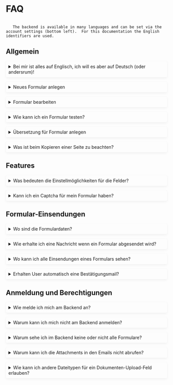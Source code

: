 # FAQ

<style>
details {
  box-shadow: 0 .2rem .5rem rgba(0,0,0,.05),0 0 .0625rem rgba(0,0,0,.1);
  border-radius: .2rem;
  padding: 0.5rem;
  margin-bottom: 1em;
  /* font-size: var(--admonition-font-size); */
}
</style>

```{include} snippets/wiphint.md
```

```{admonition} Multilanguage
   The backend is available in many languages and can be set via the account settings (bottom left).  For this documentation the English identifiers are used.
```

## Allgemein

<details>
<summary>Bei mir ist alles auf Englisch, ich will es aber auf Deutsch (oder andersrum)!</summary>

Die Backendsprache wird automatisch durch die Browser-Präferenz festgelegt.
Soll trotdem eine andere Sprache im Backend gewünscht sein, kann diese in den
Account-Einstellungen festegelgt werden (unten links "Username" → "Account")

</details>

<details>
<summary>Neues Formular anlegen</summary>

Über das "Seiten"/"Pages"-Menü in den gewünschten Bereich/Container navigieren
und via "Unterseite hinzufügen"/"Add child page" eine neue Seite hinzufügen und
auf der neuen Seite dann "Form Fields". Im Anschluss kann die Seite publiziert
werden (Button "Publish" unten auf der Seite).

</details>

<details>
<summary>Formular bearbeiten</summary>

Über das "Seiten"/"Pages"-Menü zum Formular navigieren und im Menü das
Bleistift/Pencil-Icon nutzen. Die Bearbeiten-Funktionalität steht wird noch an
weiteren Stellen im System - oftmals über ein *Drei-Punkte-Menü* - angeboten.

</details>

<details>
<summary>Wie kann ich ein Formular testen?</summary>

So lange Sie niemanden den "Link" des veröffentlichten Formulars mitteilen, können Sie - und jede*r andere die/der diesen Link kennt - das Formular testen.

Weiter gibt es noch die Option, ein Formular bzw. eine Seite nur für einen eingeschränkten Benutzerkreis zugänglich zu machen:

*Formular > Status > Privatssphäre ändern*:

- Privat, nur für angemeldete Benutzer einsehbar
- Privat, einsehbar mit folgendem Passwort

</details>

<details>
<summary>Übersetzung für Formular anlegen</summary>

Für eine existierende Formular-Seite kann eine Übersetzung angelegt werden: Via
"Translate" im Seiten-Actions-Menü. Hierbei wird im entsprechenden Seitenbaum
der anderen Sprache eine Kopie dieser Seite mit den ursprünglichen Inhalten
angelegt. Diese Inhalte auf der neuen Seite sind dann manuell zu übersetzen/überschreiben.

</details>

<details>
<summary>Was ist beim Kopieren einer Seite zu beachten?</summary>

Nach dem Kopieren eines Formular sollte der *slug/Kurztitel* geprüft und angepasst werden:  
*Formular > Promote/Veröffentlichung > Slug/Kurztitel*

</details>

## Features

<details>
<summary>Was bedeuten die Einstellmöglichkeiten für die Felder?</summary>

Siehe [Felder](fields.md).

</details>

<details>
<summary>Kann ich ein Captcha für mein Formular haben?</summary>

Ja. Auf der Backendseite eines Formulars in den Reiter "Settings" wechseln und
"Use captcha" aktivieren und die Seite publizieren.

</details>

## Formular-Einsendungen

<details>
<summary>Wo sind die Formulardaten?</summary>

Formulardaten werden standardmäßig im System gespeichert. Über den
Navigationspunkt "Forms" können die submissions der einzelnen Formulare
eingesehen werden und auch exportiert (Excel, CSV) werden.

Weiter bietet jedes Formular eine Einstellung, dass submissions an eine
definierte Email-Adresse ("To adress") versendet werden. Diese - und weitere zugehörige
Einstellungen wie z.B. "Subject" - sind auf der Formularseite am Ende zu finden.

</details>

<details>
<summary>Wie erhalte ich eine Nachricht wenn ein Formular abgesendet wird?</summary>

Grundsätzlich werden alle Formular-Einsendungen im System gespeichert (siehe nächster FAQ-Punkt).

Zusätzlich kann eine Email mit den Formulardaten bei jeder Einsendung versendet werden. Hierzu
tragen Sie im Formular-Backend im Feld "An-Adresse" die von Ihnen gewünschte Empfänger-Emailadresse sowie einen einen Betreff im Feld "Betreff" ein. Der Betreff ist für für alle Einsendungen dieses Formulars identisch und kann z.B. für eine Emailpostfach-Eingangsregel genutzt werden.

</details>

<details>
<summary>Wo kann ich alle Einsendungen eines Formulars sehen?</summary>

Auf der Formular-Backend-Seite sind die "Form page submissions" direkt unter dem Formulartitel mit der Anzahl der gesamten Einsendungen sowie dem Datum der letzten Einsendung verlinkt.

Auf der verlinkten Seite der Formular-Einsendungen besteht die Möglichkeit die Einsendungen in einer tabellarischen Darstellung zu prüfen, nach Datum zu filtern oder sie im Excel-Format zu exportieren.

</details>

<details>
<summary>Erhalten User automatisch eine Bestätigungsmail?</summary>

Nein. Das Formulartool kann keine automatischen Bestätigungsemails an User versenden,
da es den User "nicht kennt". Auch wenn in einem Formular ein Feld "Email"
zusammengestellt wurde, weiß das Formulartool nicht, was dieses Feld inhaltlich ausdrückt.

</details>

## Anmeldung und Berechtigungen

<details>
<summary>Wie melde ich mich am Backend an?</summary>

Eine beliebige Seite unterhalb von "/admin/" aufrufen und die Login-Seite fragt
die Credentials ab.

</details>

<details>
<summary>Warum kann ich mich nicht am Backend anmelden?</summary>

Aktuell muss eine bestimmte Gruppenmitgliedschaft (siehe `env.template`) erfüllt
sein, damit ein Login möglich ist.

</details>

<details>
<summary>Warum sehe ich im Backend keine oder nicht alle Formulare?</summary>

Die Seiten und Funktionen im Backend sind über Permissions eingeschränkt. Diese
Permissions hängen an der Gruppenmitgliedschaft von Usern.

Jeder User "sieht" z.B. nur die Seiten/Formulare, für die sie oder er
berechtigt ist.

Weiter sind die Formulare über "Container-Seiten" zusammengefasst, damit über
diese "Container-Seiten" Gruppen-Berechtigungen zugewiesen werden können.

</details>

<details>
<summary>Warum kann ich die Attachments in den Emails nicht abrufen?</summary>

Der Abruf von hochgeladenen Dateien (Dokumente oder Bilder) ist nur über einen
authentifizierten Request möglich. Die Authentifizierung erfolgt entweder über
einen freigegebenen IP-Bereich/-Adresse oder über einen Login im Backend.

</details>

<details>
<summary>Wie kann ich andere Dateitypen für ein Dokumenten-Upload-Feld erlauben?</summary>

Pro Formular - nicht per Feld - können Dateitypen bestimmt werden, die für den
Dokument-Upload akzeptiert werden. Das entsprechende Feld ist *Seite > Einstellungen >  Allowed document file types*.  
Dieses Feld ist ausschließlich für Administratoren sichtbar.

</details>
